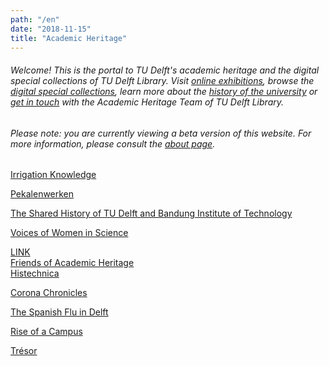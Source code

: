 ```yaml
---
path: "/en"
date: "2018-11-15"
title: "Academic Heritage"
---
```


###### Welcome! This is the portal to TU Delft's academic heritage and the digital special collections of TU Delft Library. Visit [online exhibitions](/en/exhibitions/), browse the [digital special collections](/en/collections/), learn more about the [history of the university](/en/publications/) or [get in touch](/en/about/) with the Academic Heritage Team of TU Delft Library.

###### *Please note: you are currently viewing a beta version of this website. For more information, please consult the [about page](/en/about/).*

<div class="blocks">
<div class="block tint purple cutcorners w-4 h-4 image">

[Irrigation Knowledge](/en/exhibitions/irrigation-knowledge)
</div>
<div class="block tint copper cutcorners w-4 h-4 image">

[Pekalenwerken](/en/objects/trl-lamminga)
</div>
<div class="block cutcorners w-4 h-4 article">

[The Shared History of TU Delft and Bandung Institute of Technology](/en/publications/tu-itb)
</div>
<div class="block tint purple cutcorners w-4 h-4 image">

[Voices of Women in Science](/en/exhibitions/voices-of-wis)
</div>
<div class="block cutcorners w-4 h-4 article">
    <a href="http://histechnica.nl/">
        <div class="boxtitle">LINK</div>
        <div class="maintitle">Friends of Academic Heritage</div>
        <div class="caption">Histechnica</div>
    </a>
</div>
<div class="block tint purple cutcorners w-4 h-4 image">

[Corona Chronicles](/en/exhibitions/corona-chronicles)
</div>
<div class="block cutcorners w-4 h-4 article">

[The Spanish Flu in Delft](/en/publications/delta-spanish-flu)
</div>
<div class="block tint purple cutcorners w-4 h-4 image">

[Rise of a Campus](/en/exhibitions/rise-of-a-campus)
</div>
<div class="block tint copper cutcorners w-4 h-4 image">

[Trésor](/en/collections/lib-tresor)
</div>
</div>

